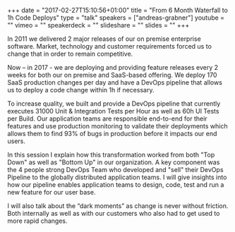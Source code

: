 +++
date = "2017-02-27T15:10:56+01:00"
title = "From 6 Month Waterfall to 1h Code Deploys"
type = "talk"
speakers = ["andreas-grabner"]
youtube = ""
vimeo = ""
speakerdeck = ""
slideshare = ""
slides = ""
+++

In 2011 we delivered 2 major releases of our on premise enterprise software. Market, technology and customer requirements forced us to change that in order to remain competitive.

Now – in 2017 - we are deploying and providing feature releases every 2 weeks for both our on premise and SaaS-based offering. We deploy 170 SaaS production changes per day and have a DevOps pipeline that allows us to deploy a code change within 1h if necessary.

To increase quality, we built and provide a DevOps pipeline that currently executes 31000 Unit & Integration Tests per Hour as well as 60h UI Tests per Build. Our application teams are responsible end-to-end for their features and use production monitoring to validate their deployments which allows them to find 93% of bugs in production before it impacts our end users.

In this session I explain how this transformation worked from both "Top Down" as well as "Bottom Up" in our organization. A key component was the 4 people strong DevOps Team who developed and "sell" their DevOps Pipeline to the globally distributed application teams. I will give insights into how our pipeline enables application teams to design, code, test and run a new feature for our user base.

I will also talk about the “dark moments” as change is never without friction. Both internally as well as with our customers who also had to get used to more rapid changes.
